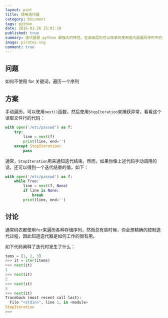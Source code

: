 ```yaml
---
layout: post
title: 使用迭代器
category: Document
tags: python
date: 2016-01-26 15:01:19
published: true
summary: 迭代器是 python 最强大的特性。在高级层你可以简单的使用迭代器遍历序列中的元素，但是迭代器的强大远不止这些，你可以创建自己的迭代器对象，应用迭代器式样，制作产生器函数，等等。
image: pirates.svg
comment: true
---
```


## 问题 

如何不使用 for 关键词，遍历一个序列

## 方案

手动遍历，可以使用`next()`函数，然后使用`StopIteration`来捕获异常，看看这个读取文件行的代码：

```python
with open('/etc/passwd') as f:
    try:
        line = next(f)
        print(line, end='')
    except StopIteration:
        pass
```

通常，`StopIteration`用来通知迭代结束。然而，如果你像上述代码手动调用的话，还可以得到一个迭代结束的值，如下：

```python
with open('/etc/passwd') as f:
    while True:
        line = next(f, None)
        if line is None:
            break
        print(line, end='')
```

## 讨论

通常码农都使用`for`来遍历各种存储序列，然而总有些时候，你会想精确的控制迭代过程，因此知道迭代器是如何工作的很有用。

如下代码阐释了迭代时发生了什么：

```python
tems = [1, 2, 3]
>>> it = iter(items)
>>> next(it)
1
>>> next(it)
2
>>> next(it)
3
>>> next(it)
Traceback (most recent call last):
  File "<stdin>", line 1, in <module>
StopIteration
>>> 
```


